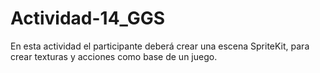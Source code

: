 # Actividad-14_GGS
En esta actividad el participante deberá crear una escena SpriteKit, para crear texturas y acciones como base de un juego.
